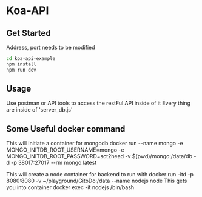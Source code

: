 # Koa-API

## Get Started
Address, port needs to be modified

```bash
cd koa-api-example
npm install
npm run dev
```


## Usage
Use postman or API tools to access the restFul API inside of it
Every thing are inside of 'server_db.js'

## Some Useful docker command
This will initiate a container for mongodb
docker run --name mongo -e MONGO_INITDB_ROOT_USERNAME=mongo -e MONGO_INITDB_ROOT_PASSWORD=sct2head -v $(pwd)/mongo:/data/db -d -p 38017:27017 --rm mongo:latest

This will create a node container for backend to run with
docker run -itd -p 8080:8080  -v ~/playground/GitoDo:/data --name nodejs node
This gets you into container
docker exec -it nodejs /bin/bash
